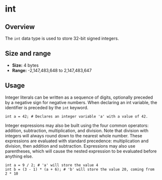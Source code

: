 # int
## Overview
The `int` data type is used to store 32-bit signed integers.
## Size and range
- **Size:** 4 bytes
- **Range:** -2,147,483,648 to 2,147,483,647
## Usage
Integer literals can be written as a sequence of digits, optionally preceded by a negative sign for negative numbers. When declaring an int variable, the identifier is preceded by the `int` keyword.

```
int a = 42; # Declares an integer variable 'a' with a value of 42.
```
Integer expressions may also be built using the four common operators: addition, subtraction, multiplication, and division. Note that division with integers will always round down to the nearest whole number. These expressions are evaluated with standard precedence: multiplication and division, then addition and subtraction. Expressions may also use parentheses, which will cause the nested expression to be evaluated before anything else.
```
int a = 9 / 2; # 'a' will store the value 4
int b = (3 - 1) * (a + 6); # 'b' will store the value 20, coming from 2 * 10
```